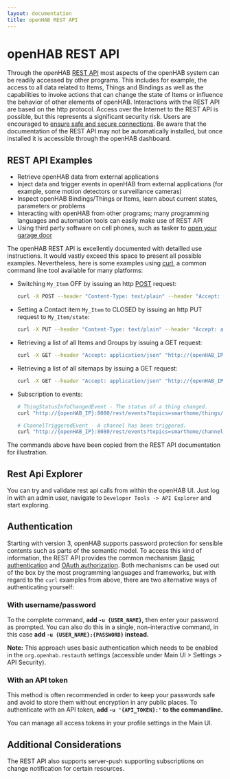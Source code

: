 ```yaml
---
layout: documentation
title: openHAB REST API
---
```


# openHAB REST API

Through the openHAB [REST API](https://en.wikipedia.org/wiki/REST_API) most aspects of the openHAB system can be readily accessed by other programs.
This includes for example, the access to all data related to Items, Things and Bindings as well as the capabilities to invoke actions that can change the state of Items or influence the behavior of other elements of openHAB.
Interactions with the REST API are based on the http protocol.
Access over the Internet to the REST API is possible, but this represents a significant security risk.
Users are encouraged to [ensure safe and secure connections](/docs/installation/security.html).
Be aware that the documentation of the REST API may not be automatically installed, but once installed it is accessible through the openHAB dashboard.

## REST API Examples

- Retrieve openHAB data from external applications
- Inject data and trigger events in openHAB from external applications (for example, some motion detectors or surveillance cameras)
- Inspect openHAB Bindings/Things or Items, learn about current states, parameters or problems
- Interacting with openHAB from other programs; many programming languages and automation tools can easily make use of REST API
- Using third party software on cell phones, such as tasker to [open your garage door](https://community.openhab.org/t/triggering-items-using-openhab-2s-rest-api-from-tasker/14027)

The openHAB REST API is excellently documented with detailled use instructions.
It would vastly exceed this space to present all possible examples.
Nevertheless, here is some examples using [curl](https://en.wikipedia.org/wiki/CURL), a common command line tool available for many platforms:

- Switching ```My_Item``` OFF by issuing an http [POST](https://en.wikipedia.org/wiki/POST_(HTTP)) request:

  ```bash
  curl -X POST --header "Content-Type: text/plain" --header "Accept: application/json" -d "OFF" "http://{openHAB_IP}:8080/rest/items/My_Item"
  ```

- Setting a Contact item  ```My_Item``` to CLOSED by issuing an http PUT request to ```My_Item/state```:

  ```bash
  curl -X PUT --header "Content-Type: text/plain" --header "Accept: application/json" -d "CLOSED" "http://{openHAB_IP}:8080/rest/items/My_Item/state"
  ```

- Retrieving a list of all Items and Groups by issuing a GET request:

  ```bash
  curl -X GET --header "Accept: application/json" "http://{openHAB_IP}:8080/rest/items?recursive=false"
  ```

- Retrieving a list of all sitemaps by issuing a GET request:

  ```bash
  curl -X GET --header "Accept: application/json" "http://{openHAB_IP}:8080/rest/sitemaps"
  ```

- Subscription to events:

  ```bash
  # ThingStatusInfoChangedEvent - The status of a thing changed.
  curl "http://{openHAB_IP}:8080/rest/events?topics=smarthome/things/{thingUID}/statuschanged"

  # ChannelTriggeredEvent - A channel has been triggered.
  curl "http://{openHAB_IP}:8080/rest/events?topics=smarthome/channels/{channelUID}/triggered"
  ```

The commands above have been copied from the REST API documentation for illustration.

## Rest Api Explorer

You can try and validate rest api calls from within the openHAB UI.
Just log in with an admin user, navigate to `Developer Tools -> API Explorer` and start exploring.

## Authentication

Starting with version 3, openHAB supports password protection for sensible contents such as parts of the semantic model.
To access this kind of information, the REST API provides the common mechanism [Basic authentication](https://en.wikipedia.org/wiki/Basic_access_authentication) and [OAuth authorization](https://en.wikipedia.org/wiki/OAuth).
Both mechanisms can be used out of the box by the most programming languages and frameworks, but with regard to the `curl` examples from above, there are two alternative ways of authenticating yourself:

### With username/password

To the complete command, **add `-u {USER_NAME}`,** then enter your password as prompted.
You can also do this in a single, non-interactive command, in this case **add `-u {USER_NAME}:{PASSWORD}` instead.**

**Note:** This approach uses basic authentication which needs to be enabled in the `org.openhab.restauth` settings (accessible under Main UI > Settings > API Security).

### With an API token

This method is often recommended in order to keep your passwords safe and avoid to store them without encryption in any public places.
To authenticate with an API token, **add `-u '{API_TOKEN}:'` to the commandline.**

You can manage all access tokens in your profile settings in the Main UI.

## Additional Considerations

The REST API also supports server-push supporting subscriptions on change notification for certain resources.
